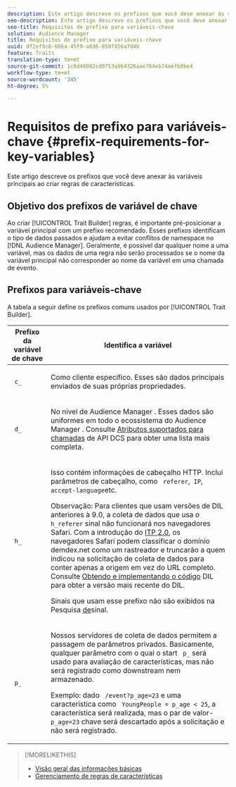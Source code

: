 ```yaml
---
description: Este artigo descreve os prefixos que você deve anexar às variáveis principais ao criar regras de características.
seo-description: Este artigo descreve os prefixos que você deve anexar às variáveis principais ao criar regras de características.
seo-title: Requisitos de prefixo para variáveis-chave
solution: Audience Manager
title: Requisitos de prefixo para variáveis-chave
uuid: df2ef9c8-606a-45f9-a836-859f856a7d4b
feature: Traits
translation-type: tm+mt
source-git-commit: 1c0d40082cd0753a9b4326aae764eb74aefb8be4
workflow-type: tm+mt
source-wordcount: '345'
ht-degree: 5%

---
```



# Requisitos de prefixo para variáveis-chave {#prefix-requirements-for-key-variables}

Este artigo descreve os prefixos que você deve anexar às variáveis principais ao criar regras de características.

<!-- r_tb_variable_prefixes.xml -->

## Objetivo dos prefixos de variável de chave

Ao criar [!UICONTROL Trait Builder] regras, é importante pré-posicionar a variável principal com um prefixo recomendado. Esses prefixos identificam o tipo de dados passados e ajudam a evitar conflitos de namespace no [!DNL Audience Manager]. Geralmente, é possível dar qualquer nome a uma variável, mas os dados de uma regra não serão processados se o nome da variável principal não corresponder ao nome da variável em uma chamada de evento.

## Prefixos para variáveis-chave

A tabela a seguir define os prefixos comuns usados por [!UICONTROL Trait Builder].

<table id="table_CFEFA1DBDF904736B6EA2640B7AD26E5"> 
 <thead> 
  <tr> 
   <th colname="col1" class="entry"> Prefixo da variável de chave </th> 
   <th colname="col2" class="entry"> Identifica a variável </th> 
  </tr>
 </thead>
 <tbody> 
  <tr> 
   <td colname="col1"><code> c_</code> </td> 
   <td colname="col2"> <p>Como cliente específico. Esses são dados principais enviados de suas próprias propriedades. </p> </td> 
  </tr> 
  <tr> 
   <td colname="col1"><code> d_</code> </td> 
   <td colname="col2"> <p>No nível de <span class="keyword"> Audience Manager</span> . Esses dados são uniformes em todo o ecossistema do <span class="keyword"> Audience Manager</span> . Consulte <a href="../../api/dcs-intro/dcs-api-reference/dcs-keys.md"> Atributos suportados para chamadas</a> de API DCS para obter uma lista mais completa.</p> </td> 
  </tr>
  <tr> 
   <td colname="col1"><code> h_</code> </td> 
   <td colname="col2"> <p>Isso contém informações de cabeçalho <a href="https://en.wikipedia.org/wiki/List_of_HTTP_header_fields" scope="external" format="html"></a> HTTP. Inclui parâmetros de cabeçalho, como <code> referer</code>,<code> IP</code>, <code> accept-language</code>etc. </p> <p> <p>Observação: Para clientes que usam versões de DIL anteriores à 9.0, a coleta de dados que usa o <code> h_referer</code> sinal não funcionará nos navegadores Safari. Com a introdução do <a href="https://webkit.org/blog/8311/intelligent-tracking-prevention-2-0/" format="https" scope="external"> ITP 2.0</a>, os navegadores Safari podem classificar o domínio demdex.net como um rastreador e truncarão a quem indicou na solicitação de coleta de dados para conter apenas a origem em vez do URL completo. Consulte <a href="../../dil/dil-overview.md#get-implement-dil-code">Obtendo e implementando o código</a> DIL para obter a versão mais recente do DIL.<p>Sinais que usam esse prefixo não são exibidos na Pesquisa <a href="../data-explorer/data-explorer-signals-search/data-explorer-signals-search.md">de</a>sinal.</p></p> </p> </td> 
  </tr> 
  <tr> 
   <td colname="col1"><code> p_</code> </td> 
   <td colname="col2"> <p>Nossos servidores <span class="wintitle"></span> de coleta de dados permitem a passagem de parâmetros privados. Basicamente, qualquer parâmetro com o qual o start <code> p_</code> será usado para avaliação de características, mas não será registrado como downstream nem armazenado. </p> <p>Exemplo: dado <code> /event?p_age=23</code> e uma característica como <code> YoungPeople = p_age &lt; 25</code>, a característica será realizada, mas o par de valor- <code> p_age=23</code> chave será descartado após a solicitação e não será registrado. </p> </td> 
  </tr> 
 </tbody> 
</table>

>[!MORELIKETHIS]
>
>* [Visão geral das informações básicas](../../features/traits/create-onboarded-rule-based-traits.md)
>* [Gerenciamento de regras de características](../../features/traits/manage-trait-rules.md#managing-trait-rules)

